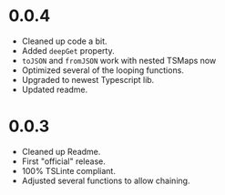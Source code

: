 # 0.0.4
- Cleaned up code a bit.
- Added `deepGet` property.
- `toJSON` and `fromJSON` work with nested TSMaps now
- Optimized several of the looping functions.
- Upgraded to newest Typescript lib.
- Updated readme.

# 0.0.3
- Cleaned up Readme.
- First "official" release.
- 100% TSLinte compliant.
- Adjusted several functions to allow chaining.